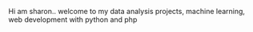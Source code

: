 Hi am sharon.. welcome to my data analysis projects, machine learning, web development with python and php
